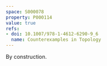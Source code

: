 ```yaml
---
space: S000078
property: P000114
value: true
refs:
- doi: 10.1007/978-1-4612-6290-9_6
  name: Counterexamples in Topology
---
```


By construction.
